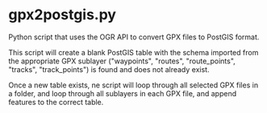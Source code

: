 # gpx2postgis.py
Python script that uses the OGR API to convert GPX files to PostGIS format.  

This script will create a blank PostGIS table with the schema imported from the appropriate GPX sublayer ("waypoints", "routes", "route_points", "tracks", "track_points") is found and does not already exist.  

Once a new table exists, ne script will loop through all selected GPX files in a folder, and loop through all sublayers in each GPX file, and append features to the correct table.

